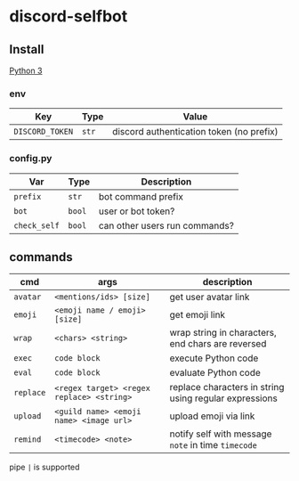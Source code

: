 # discord-selfbot

## Install

[Python 3](https://www.python.org/)

### env

|      Key        | Type  |                Value                     |
|-----------------|-------|------------------------------------------|
| `DISCORD_TOKEN` | `str` | discord authentication token (no prefix) |

### config.py

|     Var       |  Type  |          Description           |
|---------------|--------|--------------------------------|
| `prefix`      | `str`  | bot command prefix             |
| `bot`         | `bool` | user or bot token?             |
| `check_self`  | `bool` | can other users run commands?  |

## commands

|   cmd     |                  args                     |                      description                        |
|-----------|-------------------------------------------|---------------------------------------------------------|
| `avatar`  | `<mentions/ids> [size]`                   | get user avatar link                                    |
| `emoji`   | `<emoji name / emoji> [size]`             | get emoji link                                          |
| `wrap`    | `<chars> <string>`                        | wrap string in characters, end chars are reversed       |
| `exec`    | `code block`                              | execute  Python code                                    |
| `eval`    | `code block`                              | evaluate Python code                                    |
| `replace` | `<regex target> <regex replace> <string>` | replace characters in string using regular expressions  |
| `upload`  | `<guild name> <emoji name> <image url>`   | upload emoji via link                                   |
| `remind`  | `<timecode> <note>`                       | notify self with message `note` in time `timecode`      |

pipe `|` is supported